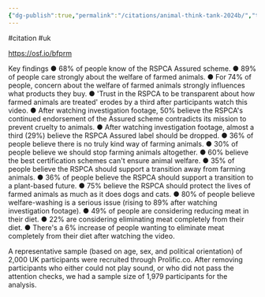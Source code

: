 ```yaml
---
{"dg-publish":true,"permalink":"/citations/animal-think-tank-2024b/","tags":["#citation","#uk"],"created":"2025-10-23T17:42:46.176+01:00","updated":"2025-10-23T18:06:08.924+01:00"}
---
```


#citation #uk 

https://osf.io/bfprm

Key findings
● 68% of people know of the RSPCA Assured scheme.
● 89% of people care strongly about the welfare of farmed animals.
● For 74% of people, concern about the welfare of farmed animals strongly
influences what products they buy.
● 'Trust in the RSPCA to be transparent about how farmed animals are treated'
erodes by a third after participants watch this video.
● After watching investigation footage, 50% believe the RSPCA's continued
endorsement of the Assured scheme contradicts its mission to prevent cruelty to
animals.
● After watching investigation footage, almost a third (29%) believe the RSPCA
Assured label should be dropped.
● 36% of people believe there is no truly kind way of farming animals.
● 30% of people believe we should stop farming animals altogether.
● 60% believe the best certification schemes can't ensure animal welfare.
● 35% of people believe the RSPCA should support a transition away from farming
animals.
● 36% of people believe the RSPCA should support a transition to a plant-based
future.
● 75% believe the RSPCA should protect the lives of farmed animals as much as it
does dogs and cats.
● 80% of people believe welfare-washing is a serious issue (rising to 89% after
watching investigation footage).
● 49% of people are considering reducing meat in their diet.
● 22% are considering eliminating meat completely from their diet.
● There's a 6% increase of people wanting to eliminate meat completely from their
diet after watching the video.

A representative sample (based on age, sex, and political orientation) of 2,000 UK
participants were recruited through Prolific.co. After removing participants who either
could not play sound, or who did not pass the attention checks, we had a sample size of
1,979 participants for the analysis.

